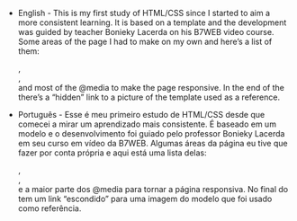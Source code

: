 - English -
This is my first study of HTML/CSS since I started to aim a more consistent learning. It is based on a template and the development was guided by teacher Bonieky Lacerda on his B7WEB video course.
Some areas of the page I had to make on my own and here’s a list of them: <div class="banner3">, <aside>, <footer> and most of the @media to make the page responsive.
In the end of the <footer> there’s a “hidden” link to a picture of the template used as a reference.


- Português -
Esse é meu primeiro estudo de HTML/CSS desde que comecei a mirar um aprendizado mais consistente. É baseado em um modelo e o desenvolvimento foi guiado pelo professor Bonieky Lacerda em seu curso em vídeo da B7WEB.
Algumas áreas da página eu tive que fazer por conta própria e aqui está uma lista delas: <div class="banner3">, <aside>, <footer> e a maior parte dos @media para tornar a página responsiva.
No final do <footer> tem um link “escondido” para uma imagem do modelo que foi usado como referência.

